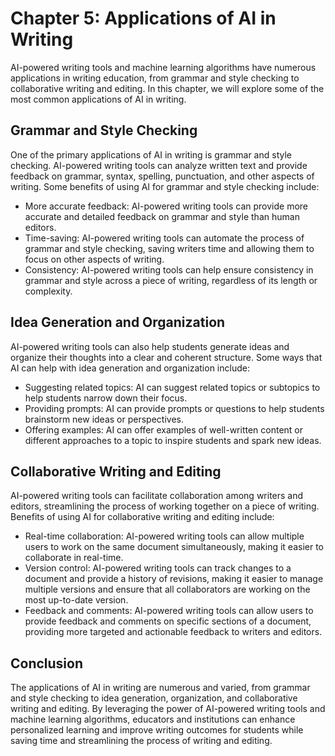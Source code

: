 Chapter 5: Applications of AI in Writing
========================================

AI-powered writing tools and machine learning algorithms have numerous applications in writing education, from grammar and style checking to collaborative writing and editing. In this chapter, we will explore some of the most common applications of AI in writing.

Grammar and Style Checking
--------------------------

One of the primary applications of AI in writing is grammar and style checking. AI-powered writing tools can analyze written text and provide feedback on grammar, syntax, spelling, punctuation, and other aspects of writing. Some benefits of using AI for grammar and style checking include:

* More accurate feedback: AI-powered writing tools can provide more accurate and detailed feedback on grammar and style than human editors.
* Time-saving: AI-powered writing tools can automate the process of grammar and style checking, saving writers time and allowing them to focus on other aspects of writing.
* Consistency: AI-powered writing tools can help ensure consistency in grammar and style across a piece of writing, regardless of its length or complexity.

Idea Generation and Organization
--------------------------------

AI-powered writing tools can also help students generate ideas and organize their thoughts into a clear and coherent structure. Some ways that AI can help with idea generation and organization include:

* Suggesting related topics: AI can suggest related topics or subtopics to help students narrow down their focus.
* Providing prompts: AI can provide prompts or questions to help students brainstorm new ideas or perspectives.
* Offering examples: AI can offer examples of well-written content or different approaches to a topic to inspire students and spark new ideas.

Collaborative Writing and Editing
---------------------------------

AI-powered writing tools can facilitate collaboration among writers and editors, streamlining the process of working together on a piece of writing. Benefits of using AI for collaborative writing and editing include:

* Real-time collaboration: AI-powered writing tools can allow multiple users to work on the same document simultaneously, making it easier to collaborate in real-time.
* Version control: AI-powered writing tools can track changes to a document and provide a history of revisions, making it easier to manage multiple versions and ensure that all collaborators are working on the most up-to-date version.
* Feedback and comments: AI-powered writing tools can allow users to provide feedback and comments on specific sections of a document, providing more targeted and actionable feedback to writers and editors.

Conclusion
----------

The applications of AI in writing are numerous and varied, from grammar and style checking to idea generation, organization, and collaborative writing and editing. By leveraging the power of AI-powered writing tools and machine learning algorithms, educators and institutions can enhance personalized learning and improve writing outcomes for students while saving time and streamlining the process of writing and editing.
